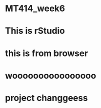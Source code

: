 # MT414_week6

# This is rStudio


# this is from browser


# woooooooooooooooo

# project changgeess
